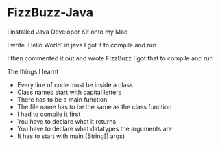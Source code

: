 # FizzBuzz-Java

I installed Java Developer Kit onto my Mac

I write 'Hello World' in java
I got it to compile and run

I then commented it out and wrote FizzBuzz
I got that to compile and run

The things I learnt
- Every line of code must be inside a class
- Class names start with capital letters
- There has to be a main function
- The file name has to be the same as the class function
- I had to compile it first
- You have to declare what it returns
- You have to declare what datatypes the arguments are
- It has to start with main (String[] args)
